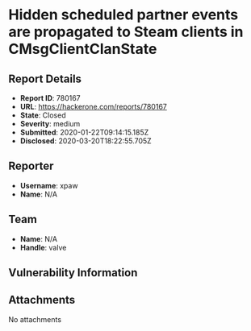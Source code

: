 # Hidden scheduled partner events are propagated to Steam clients in CMsgClientClanState

## Report Details
- **Report ID**: 780167
- **URL**: https://hackerone.com/reports/780167
- **State**: Closed
- **Severity**: medium
- **Submitted**: 2020-01-22T09:14:15.185Z
- **Disclosed**: 2020-03-20T18:22:55.705Z

## Reporter
- **Username**: xpaw
- **Name**: N/A

## Team
- **Name**: N/A
- **Handle**: valve

## Vulnerability Information


## Attachments
No attachments
